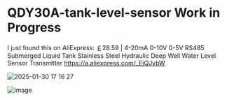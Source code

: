 # QDY30A-tank-level-sensor Work in Progress

I just found this on AliExpress: 
￡28.59 | 4-20mA 0-10V 0-5V RS485 Submerged Liquid Tank Stainless Steel Hydraulic Deep Well Water Level Sensor Transmitter
https://a.aliexpress.com/_EjQJvbW


![2025-01-30 17 16 27](https://github.com/user-attachments/assets/f091f2ce-fabc-4518-b8aa-d546361701b8)

![image](https://github.com/user-attachments/assets/0c1adee1-340c-4464-98e8-3765311c9c77)


